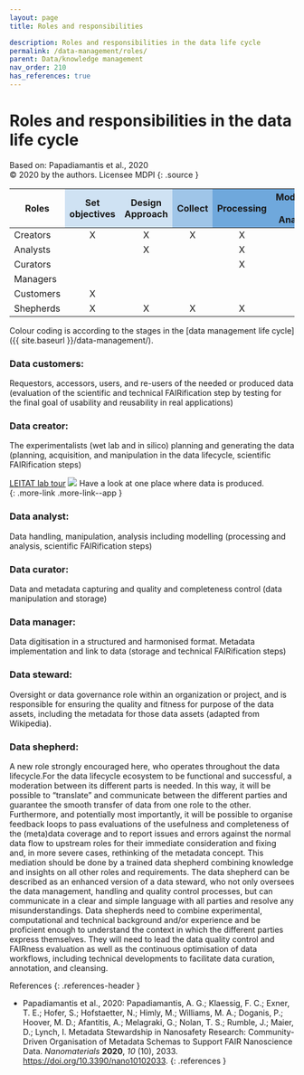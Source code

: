 ```yaml
---
layout: page
title: Roles and responsibilities

description: Roles and responsibilities in the data life cycle
permalink: /data-management/roles/
parent: Data/knowledge management
nav_order: 210
has_references: true
---
```

#  Roles and responsibilities in the data life cycle

Based on: Papadiamantis et al., 2020<br>
© 2020 by the authors. Licensee MDPI
{: .source }

<table class="table--sm">
<thead>
<tr>
<th class="vertical-table-header">Roles</th>
<th class="vertical-table-header" style="background-color:#cfe2f3"><div>Set objectives</div></th>
<th class="vertical-table-header" style="background-color:#cfe2f3; border-left-color: white"><div>Design Approach</div></th>
<th class="vertical-table-header" style="background-color:#9fc5e8"><div>Collect</div></th>
<th class="vertical-table-header" style="background-color:#6fa8dc"><div>Processing</div></th>
<th class="vertical-table-header" style="background-color:#6fa8dc"><div>Modelling / Analysis</div></th>
<th class="vertical-table-header" style="background-color:#6fa8dc"><div>Validate</div></th>
<th class="vertical-table-header" style="background-color:#3d85c6; color:white"><div>Store</div></th>
<th class="vertical-table-header" style="background-color:#3d85c6; color:white"><div>Share</div></th>
<th class="vertical-table-header" style="background-color:#3d85c6; color:white"><div>Quality Control</div></th>
<th class="vertical-table-header" style="background-color:#3d85c6; color:white"><div>Annotation</div></th>
<th class="vertical-table-header" style="background-color:#cfe2f3"><div>Determine Relevance</div></th>
<th class="vertical-table-header" style="background-color:#cfe2f3; border-left-color: white"><div>Apply</div></th>
<th class="vertical-table-header" style="background-color:#cfe2f3; border-left-color: white"><div>Confirm Effectiveness</div></th>
<th class="vertical-table-header"><div>Generalise</div></th>
<th class="vertical-table-header"><div>Communication / Education</div></th>
</tr>
</thead>
<tbody>
<tr align="center"><td align="left">Creators</td> <td>X</td> <td>X</td> <td>X</td> <td>X</td> <td> </td> <td>X</td> <td> </td> <td> </td> <td>X</td> <td>X</td> <td>X</td> <td> </td> <td>X</td> <td> </td> <td>X</td></tr>
<tr align="center"><td align="left">Analysts</td> <td> </td> <td>X</td> <td> </td> <td>X</td> <td>X</td> <td>X</td> <td> </td> <td> </td> <td>X</td> <td>X</td> <td>X</td> <td> </td> <td>X</td> <td>X</td> <td>X</td></tr>
<tr align="center"><td align="left">Curators</td> <td> </td> <td> </td> <td> </td> <td>X</td> <td> </td> <td>X</td> <td> </td> <td> </td> <td>X</td> <td>X</td> <td>X</td> <td> </td> <td>X</td> <td> </td> <td>X</td></tr>
<tr align="center"><td align="left">Managers</td> <td> </td> <td> </td> <td> </td> <td> </td> <td> </td> <td> </td> <td>X</td> <td>X</td> <td>X</td> <td> </td> <td> </td> <td> </td> <td>X</td> <td> </td> <td>X</td></tr>
<tr align="center"><td align="left">Customers</td> <td>X</td> <td> </td> <td> </td> <td> </td> <td> </td> <td> </td> <td> </td> <td> </td> <td>X</td> <td> </td> <td>X</td> <td>X</td> <td>X</td> <td>X</td> <td>X</td></tr>
<tr align="center"><td align="left">Shepherds</td> <td>X</td> <td>X</td> <td>X</td> <td>X</td> <td>X</td> <td>X</td> <td>X</td> <td>X</td> <td>X</td> <td>X</td> <td>X</td> <td>X</td> <td>X</td> <td>X</td> <td>X</td></tr>
</tbody>
</table>
Colour coding is according to the stages in the [data management life cycle]({{ site.baseurl }}/data-management/).

### Data customers:
Requestors, accessors, users, and re-users of the needed or produced data (evaluation of the scientific and technical FAIRification step by testing for the final goal of usability and reusability in real applications)

### Data creator:
The experimentalists (wet lab and in silico) planning and generating the data (planning, acquisition, and manipulation in the data lifecycle, scientific FAIRification steps)

[LEITAT lab tour](https://toursvirtuales360.es/toursvirtuales/leitat/vtour/index.htm)
<a href="https://toursvirtuales360.es/toursvirtuales/leitat/vtour/index.htm"><img src="{{ site.baseurl }}/images/training/LabTour.png" class="image--right"></a>
Have a look at one place where data is produced.
<br clear="right">
{: .more-link .more-link--app }


### Data analyst:
Data handling, manipulation, analysis including modelling (processing and analysis, scientific FAIRification steps)

### Data curator:
Data and metadata capturing and quality and completeness control (data manipulation and storage)

### Data manager:
Data digitisation in a structured and harmonised format. Metadata implementation and link to data (storage and technical FAIRification steps)

### Data steward:
Oversight or data governance role within an organization or project, and is responsible for ensuring the quality and fitness for purpose of the data assets, including the metadata for those data assets (adapted from Wikipedia).

### Data shepherd:
A new role strongly encouraged here, who operates throughout the data lifecycle.For the data lifecycle ecosystem to be functional and successful, a moderation between its different parts is needed. In this way, it will be possible to “translate” and communicate between the different parties and guarantee the smooth transfer of data from one role to the other. Furthermore, and potentially most importantly, it will be possible to organise feedback loops to pass evaluations of the usefulness and completeness of the (meta)data coverage and to report issues and errors against the normal data flow to upstream roles for their immediate consideration and fixing and, in more severe cases, rethinking of the metadata concept. This mediation should be done by a trained data shepherd combining knowledge and insights on all other roles and requirements. The data shepherd can be described as an enhanced version of a data steward, who not only oversees the data management, handling and quality control processes, but can communicate in a clear and simple language with all parties and resolve any misunderstandings. Data shepherds need to combine experimental, computational and technical background and/or experience and be proficient enough to understand the context in which the different parties express themselves. They will need to lead the data quality control and FAIRness evaluation as well as the continuous optimisation of data workflows, including technical developments to facilitate data curation, annotation, and cleansing.

References
{: .references-header }
- Papadiamantis et al., 2020: Papadiamantis, A. G.; Klaessig, F. C.; Exner, T. E.; Hofer, S.; Hofstaetter, N.; Himly, M.; Williams, M. A.; Doganis, P.; Hoover, M. D.; Afantitis, A.; Melagraki, G.; Nolan, T. S.; Rumble, J.; Maier, D.; Lynch, I. Metadata Stewardship in Nanosafety Research: Community-Driven Organisation of Metadata Schemas to Support FAIR Nanoscience Data. <i>Nanomaterials</i> <b>2020</b>, <i>10</i> (10), 2033. <a href="https://doi.org/10.3390/nano10102033">https://doi.org/10.3390/nano10102033</a>.
{: .references }
